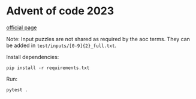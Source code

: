 # Advent of code 2023

[official page](https://adventofcode.com/)

Note: Input puzzles are not shared as required by the aoc terms. They can be added in `test/inputs/[0-9]{2}_full.txt`.

Install dependencies:

```
pip install -r requirements.txt
```

Run:

```
pytest .
```
